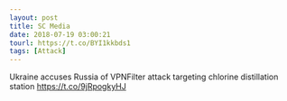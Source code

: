 ```yaml
---
layout: post
title: SC Media
date: 2018-07-19 03:00:21
tourl: https://t.co/BYI1kkbds1
tags: [Attack]
---
```

Ukraine accuses Russia of VPNFilter attack targeting chlorine distillation station https://t.co/9jRpogkyHJ